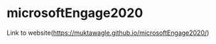 microsoftEngage2020
==============
Link to website(https://muktawagle.github.io/microsoftEngage2020/)
